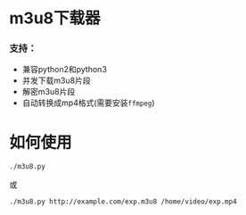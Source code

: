 # m3u8下载器
### 支持：
- 兼容python2和python3
- 并发下载m3u8片段
- 解密m3u8片段
- 自动转换成mp4格式(需要安装`ffmpeg`)

# 如何使用
```bash
./m3u8.py
```
或
```bash
./m3u8.py http://example.com/exp.m3u8 /home/video/exp.mp4
```
